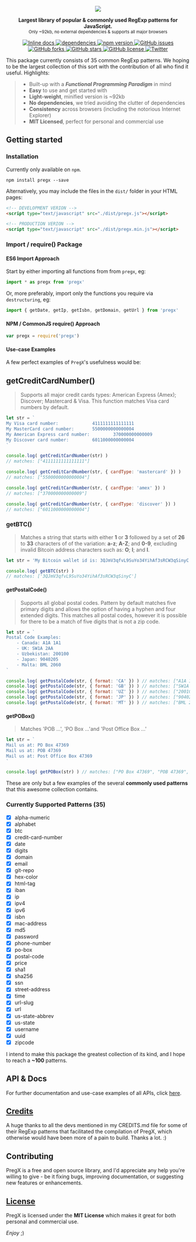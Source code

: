<p align="center">
  <img src="https://raw.githubusercontent.com/bukharim96/pregx/master/assets/PregX_logo@74.76percent.png" />
</p>

<p align="center">
	<strong>Largest library of popular &amp; commonly used RegExp patterns for JavaScript.</strong>
	<br>
	<small>Only ~92kb, no external dependencies &amp; supports all major browsers</small>
</p>

<p class="rich-diff-level-zero" align="center">
	<a href="http://inch-ci.org/github/bukharim96/pregx" rel="nofollow" class="rich-diff-level-one">
		<img src="https://camo.githubusercontent.com/a9764da709f446351197ab0f6e33816aef715bff/687474703a2f2f696e63682d63692e6f72672f6769746875622f62756b686172696d39362f70726567782e7376673f6272616e63683d6d6173746572" alt="Inline docs" data-canonical-src="http://inch-ci.org/github/bukharim96/pregx.svg?branch=master" style="max-width:100%;">
	</a>
	<a href="https://github.com/bukharim96/pregx/blob/master/package.json" class="rich-diff-level-one">
		<img src="https://camo.githubusercontent.com/a0aa77f4944442dabbb8c5a8a3c751c23898e759/68747470733a2f2f64617669642d646d2e6f72672f62756b686172696d39362f70726567782e737667" alt="dependencies" data-canonical-src="https://david-dm.org/bukharim96/pregx.svg" style="max-width:100%;">
	</a>
	<a href="https://badge.fury.io/js/pregx" rel="nofollow" class="rich-diff-level-one">
		<img src="https://camo.githubusercontent.com/623e2f84b59900a4091f658b6c3a3052e464c34c/68747470733a2f2f62616467652e667572792e696f2f6a732f70726567782e737667" alt="npm version" data-canonical-src="https://badge.fury.io/js/pregx.svg" style="max-width:100%;">
	</a>
	<a href="https://github.com/bukharim96/pregx/issues" class="rich-diff-level-one">
		<img src="https://camo.githubusercontent.com/305793f485a40f755c997b155ecf8a37c1b27b76/68747470733a2f2f696d672e736869656c64732e696f2f6769746875622f6973737565732f62756b686172696d39362f70726567782e737667" alt="GitHub issues" data-canonical-src="https://img.shields.io/github/issues/bukharim96/pregx.svg" style="max-width:100%;">
	</a>
	<a href="https://github.com/bukharim96/pregx/network" class="rich-diff-level-one">
		<img src="https://camo.githubusercontent.com/0a015eaf16d767f6564707fafc53a2c6a6bdf876/68747470733a2f2f696d672e736869656c64732e696f2f6769746875622f666f726b732f62756b686172696d39362f70726567782e737667" alt="GitHub forks" data-canonical-src="https://img.shields.io/github/forks/bukharim96/pregx.svg" style="max-width:100%;">
	</a>
	<a href="https://github.com/bukharim96/pregx/stargazers" class="rich-diff-level-one">
		<img src="https://camo.githubusercontent.com/741513f5637483dbc0323cf452fc0f01b47f4b05/68747470733a2f2f696d672e736869656c64732e696f2f6769746875622f73746172732f62756b686172696d39362f70726567782e737667" alt="GitHub stars" data-canonical-src="https://img.shields.io/github/stars/bukharim96/pregx.svg" style="max-width:100%;">
	</a>
	<a href="https://github.com/bukharim96/pregx/blob/master/LICENSE" class="rich-diff-level-one">
		<img src="https://camo.githubusercontent.com/8af1af5c402a37c2066dd9148871316ee566d2fe/68747470733a2f2f696d672e736869656c64732e696f2f6769746875622f6c6963656e73652f62756b686172696d39362f70726567782e737667" alt="GitHub license" data-canonical-src="https://img.shields.io/github/license/bukharim96/pregx.svg" style="max-width:100%;">
	</a>
	<a href="https://twitter.com/intent/tweet?text=Wow:&amp;url=https%3A%2F%2Fgithub.com%2Fbukharim96%2Fpregx" rel="nofollow" class="rich-diff-level-one">
		<img src="https://camo.githubusercontent.com/43481b6b18645bb992ee2d33bed4b617d7b812ab/68747470733a2f2f696d672e736869656c64732e696f2f747769747465722f75726c2f68747470732f6769746875622e636f6d2f62756b686172696d39362f70726567782e7376673f7374796c653d736f6369616c" alt="Twitter" data-canonical-src="https://img.shields.io/twitter/url/https/github.com/bukharim96/pregx.svg?style=social" style="max-width:100%;">
	</a>
</p>

This package currently consists of 35 common RegExp patterns. We hoping to be the largest collection of this sort with the contribution of all who find it useful. Highlights:

> - Built-up with a ***Functional Programming Paradigm*** in mind
> - **Easy** to use and get started with
> - **Light-weight**, minified version is ~92kb
> - **No dependencies**, we tried avoiding the clutter of dependencies
> - **Consistency** across browsers (including the notorious Internet Explorer)
> - **MIT Licensed**, perfect for personal and commercial use

## Getting started
### Installation

Currently only available on `npm`.

```
npm install pregx --save
```

Alternatively, you may include the files in the `dist/` folder in your HTML pages:

```html
<!-- DEVELOPMENT VERION -->
<script type="text/javascript" src="./dist/pregx.js"></script>

<!-- PRODUCTION VERION -->
<script type="text/javascript" src="./dist/pregx.min.js"></script>
```

### Import / require() Package
#### ES6 Import Approach
Start by either importing all functions from from `pregx`, eg:

```javascript
import * as pregx from 'pregx'
```

Or, more preferably, import only the functions you require via `destructuring`, eg:

```javascript
import { getDate, getIp, getIsbn, getDomain, getUrl } from 'pregx'
```

#### NPM / CommonJS require() Approach

```javascript
var pregx = require('pregx')
```

#### Use-case Examples

A few perfect examples of `PregX`'s usefulness would be:

## getCreditCardNumber()
> Supports all major credit cards types: American Express (Amex); Discover; Mastercard &amp; Visa. This function matches Visa card numbers by default.
```javascript
let str = `
My Visa card number: 			 4111111111111111
My MasterCard card number: 		 5500000000000004
My American Express card number:         370000000000009
My Discover card number: 		 6011000000000004
`

console.log( getCreditCardNumber(str) )
// matches: ["4111111111111111"]

console.log( getCreditCardNumber(str, { cardType: 'mastercard' }) )
// matches: ["5500000000000004"]

console.log( getCreditCardNumber(str, { cardType: 'amex' }) )
// matches: ["370000000000009"]

console.log( getCreditCardNumber(str, { cardType: 'discover' }) )
// matches: ["6011000000000004"]
```

### getBTC()
> Matches a string that starts with either **1** or **3** followed by a set of **26** to **33** characters of of the variation: **a-z**; **A-Z**; and **0-9**, excluding invalid Bitcoin address characters such as: **O**; **I**; and **l**.
```javascript
let str = 'My Bitcoin wallet id is: 3QJmV3qfvL9SuYo34YihAf3sRCW3qSinyC'

console.log( getBTC(str) )
// matches: ['3QJmV3qfvL9SuYo34YihAf3sRCW3qSinyC']
```

#### getPostalCode()
> Supports all global postal codes. Pattern by default matches five primary digits and allows the option of having a hyphen and four extended digits. This matches all postal codes, however it is possible for there to be a match of five digits that is not a zip code.
```javascript
let str = `
Postal Code Examples:
	- Canada: A1A 1A1
	- UK: SW1A 2AA
	- Uzbekistan: 200100
	- Japan: 9040205
	- Malta: BML 2060
`

console.log( getPostalCode(str, { format: 'CA' }) ) // matches: ["A1A 1A1"]
console.log( getPostalCode(str, { format: 'GB' }) ) // matches: ["SW1A 2AA"]
console.log( getPostalCode(str, { format: 'UZ' }) ) // matches: ["200100"]
console.log( getPostalCode(str, { format: 'JP' }) ) // matches: ["9040205"]
console.log( getPostalCode(str, { format: 'MT' }) ) // matches: ["BML 206"]
```

#### getPOBox()
> Matches 'POB ...', 'PO Box ...'and 'Post Office Box ...'
```javascript
let str = `
Mail us at: PO Box 47369
Mail us at: POB 47369
Mail us at: Post Office Box 47369
`

console.log( getPOBox(str) ) // matches: ["PO Box 47369", "POB 47369", "Post Office Box 47369"]
```

These are only but a few examples of the several **commonly used patterns** that this awesome collection contains.

### Currently Supported Patterns (35)

- [X] alpha-numeric
- [X] alphabet
- [X] btc
- [X] credit-card-number
- [X] date
- [X] digits
- [X] domain
- [X] email
- [X] git-repo
- [X] hex-color
- [X] html-tag
- [X] iban
- [X] ip
- [X] ipv4
- [X] ipv6
- [X] isbn
- [X] mac-address
- [X] md5
- [X] password
- [X] phone-number
- [X] po-box
- [X] postal-code
- [X] price
- [X] sha1
- [X] sha256
- [X] ssn
- [X] street-address
- [X] time
- [X] url-slug
- [X] url
- [X] us-state-abbrev
- [X] us-state
- [X] username
- [X] uuid
- [X] zipcode

I intend to make this package the greatest collection of its kind, and I hope to reach a **~100** patterns.

## API &amp; Docs

For further documentation and use-case examples of all APIs, click [here](https://github.com/bukharim96/pregx/blob/master/docs/DOCUMENTATION.md).

## [Credits](https://github.com/bukharim96/pregx/blob/master/CREDITS.md)

A huge thanks to all the devs mentioned in my CREDITS.md file for some of their RegExp patterns that facilitated the compilation of PregX, which otherwise would have been more of a pain to build. Thanks a lot. :)

## Contributing

PregX is a free and open source library, and I'd appreciate any help you're willing to give - be it fixing bugs, improving documentation, or suggesting new features or enhancements.

## [License](https://github.com/bukharim96/pregx/blob/master/LICENSE)

PregX is licensed under the **MIT License** which makes it great for both personal and commercial use.

*Enjoy* ;)
